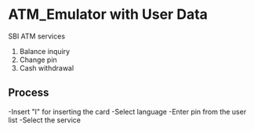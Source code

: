 # ATM_Emulator with User Data
SBI ATM services
1. Balance inquiry 
2. Change pin 
3. Cash withdrawal

## Process
-Insert "I" for inserting the card
-Select language 
-Enter pin from the user list
-Select the service
